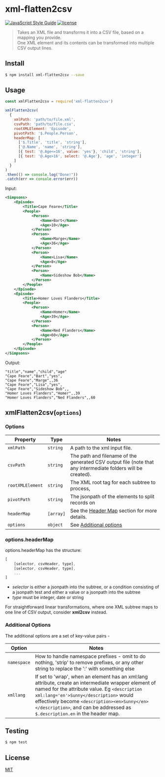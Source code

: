 # xml-flatten2csv
[![JavaScript Style Guide](https://img.shields.io/badge/code_style-standard-brightgreen.svg)](https://standardjs.com) [![license](https://img.shields.io/github/license/mashape/apistatus.svg)](https://github.com/wmfs/tymly/blob/master/packages/xml2csv/LICENSE)

> Takes an XML file and transforms it into a CSV file, based on a mapping you provide.  
> One XML element and its contents can be transformed into multiple CSV output lines.

## <a name="install"></a>Install
```bash
$ npm install xml-flatten2csv --save
```

## <a name="usage"></a>Usage

```javascript
const xmlFlatten2csv = require('xml-flatten2csv')

xmlFlatten2csv(
  {
    xmlPath: 'path/to/file.xml',
    csvPath: 'path/to/file.csv',
    rootXMLElement: 'Episode',
    pivotPath: '$.People.Person',
    headerMap: [
      ['$.Title', 'title', 'string'],
      ['@.Name', 'name', 'string'],
      [{ test: '@.Age<=16', value: 'yes'}, 'child', 'string'],
      [{ test: '@.Age>16', select: '@.Age'}, 'age', 'integer']
    ]
  }
)
.then(() => console.log("Done!"))
.catch(err => console.error(err))
```
Input:
```xml
<Simpsons>
    <Episode>
        <Title>Cape Feare</Title>
        <People>
            <Person>
                <Name>Bart</Name>
                <Age>10</Age>
            </Person>
            <Person>
                <Name>Marge</Name>
                <Age>36</Age>
            </Person>
            <Person>
                <Name>Lisa</Name>
                <Age>8</Age>
            </Person>
            <Person>
                <Name>Sideshow Bob</Name>
            </Person>
        </People>
    </Episode>
    <Episode>
        <Title>Homer Loves Flanders</Title>
        <People>
            <Person>
                <Name>Homer</Name>
                <Age>39</Age>
            </Person>
            <Person>
                <Name>Ned Flanders</Name>
                <Age>60</Age>
            </Person>
        </People>
    </Episode>
</Simpsons>
```

Output:
```csv
"title","name","child","age"
"Cape Feare","Bart","yes",
"Cape Feare","Marge",,36
"Cape Feare","Lisa","yes",
"Cape Feare","Sideshow Bob",,
"Homer Loves Flanders","Homer",,39
"Homer Loves Flanders","Ned Flanders",,60
```

## xmlFlatten2csv(`options`)

### Options

| Property              | Type      | Notes  |
| --------              | ----      | -----  |
| `xmlPath`             | `string`  | A path to the xml input file.
| `csvPath`             | `string`  | The path and filename of the generated CSV output file (note that any intermediate folders will be created).
| `rootXMLElement`      | `string`  | The XML root tag for each subtree to process,
| `pivotPath`           | `string`  | The jsonpath of the elements to split records on
| `headerMap`           | `[array]` | See the [Header Map](#headerMap) section for more details.
| `options`             | `object`  | See [Additional options](#additional)

### <a name="headerMap"></a>options.headerMap

options.headerMap has the structure:

```javascript
[
    [selector, csvHeader, type],
    [selector, csvHeader, type],
    ...
]
```
* _selector_ is either a jsonpath into the subtree, or a condition consisting of a jsonpath test and either
a value or a jsonpath into the subtree
* _type_ must be integer, date or string

For straightforward linear transformations, where one XML subtree maps to one line of CSV output, consider
__xml2csv__ instead.

### <a name="additional"></a>Additional Options

The additional options are a set of key-value pairs -

| Option                | Notes  |
| ------                | -----  |
| `namespace`           | How to handle namespace prefixes - omit to do nothing, 'strip' to remove prefixes, or any other string to replace the ':' with something else
| `xmllang`             | If set to 'wrap', when an element has an xml:lang attribute, create an intermediate wrapper element of named for the attribute value.  Eg `<description xml:lang='en'>Sunny</description>` would effectively become `<description><en>Sunny</en></description>`, and can be addressed as `$.description.en` in the header map.

## <a name="test"></a>Testing


```bash
$ npm test
```

## <a name="license"></a>License
[MIT](https://github.com/wmfs/tymly/xml2csv/blob/master/LICENSE)
